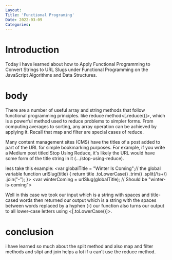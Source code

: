 ```yaml
---
Layout:
Title: 'Functional Programing'
Date: 2022-03-09
Categories:
---
```


# Introduction

Today i have learned about how to Apply Functional Programming to Convert Strings to URL Slugs
under Functional Programming on the JavaScript
Algorithms and Data Structures.

# body

There are a number of useful array and string methods that follow functional programming principles.
like reduce method<[.reduce()]>, which is a powerful method used to reduce problems to simpler
forms. From computing averages to sorting, any array operation can be
achieved by applying it. Recall that map and filter are special cases of reduce.

Many content management sites (CMS) have the titles of a post added to part of the URL for simple
bookmarking purposes.
For example, if you write a Medium post titled Stop Using Reduce,
it's likely the URL would have some form of the title string in it (.../stop-using-reduce).

less take this example:
<var globalTitle = "Winter Is Coming";// the global variable
function urlSlug(title) {
return title
.toLowerCase()
.trim()
.split(/\s+/)
.join("-");
}>
<var winterComing = urlSlug(globalTitle); // Should be "winter-is-coming">

Well in this case we took our input which is a string with spaces and title-cased words
then returned our output which is a string with the spaces between words replaced by a hyphen (-)
our function also turns our output to all lower-case letters
using <[.toLowerCase()]>.

# conclusion

i have learned so much about the split method and also map and filter methods
and slipt and join helps a lot if u can't use the reduce method.
